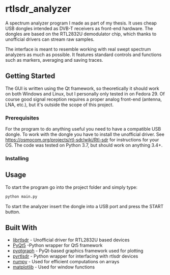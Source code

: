 # rtlsdr_analyzer

A spectrum analyzer program I made as part of my thesis. It uses cheap USB dongles intended as DVB-T receivers as front-end hardware. The dongles are based on the RTL2832U demodulator chip, which thanks to unofficial drivers can stream raw samples.

The interface is meant to resemble working with real swept spectrum analyzers as much as possible. It features standard controls and functions such as markers, averaging and saving traces.

## Getting Started

The GUI is written using the Qt framework, so theoretically it should work on both Windows and Linux, but I personally only tested in on Fedora 29. Of course good signal reception requires a proper analog front-end (antenna, LNA, etc.), but it's outside the scope of this project.

### Prerequisites

For the program to do anything useful you need to have a compatible USB dongle. To work with the dongle you have to install the unofficial driver. See https://osmocom.org/projects/rtl-sdr/wiki/Rtl-sdr for instructions for your OS. The code was tested on Python 3.7, but should work on anything 3.4+.

### Installing

## Usage

To start the program go into the project folder and simply 
type:

```bash
python main.py
```

To start the analyzer insert the dongle into a USB port and press the START button.

## Built With

* [librtlsdr](https://osmocom.org/projects/rtl-sdr/wiki/Rtl-sdr) - Unofficial driver for RTL2832U based devices
* [PyQt5](https://riverbankcomputing.com/software/pyqt/intro) -Python wrapper for Qt5 framework
* [pyqtgraph](http://www.pyqtgraph.org/) - PyQt-based graphics framework used for plotting
* [pyrtlsdr](https://github.com/roger-/pyrtlsdr) - Python wrapper for interfacing with rtlsdr devices
* [numpy](http://www.numpy.org/) - Used for efficient computations on arrays
* [matplotlib](https://matplotlib.org/) - Used for window functions